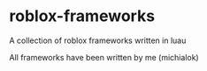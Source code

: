 # roblox-frameworks
A collection of roblox frameworks written in luau

All frameworks have been written by me (michialok)
